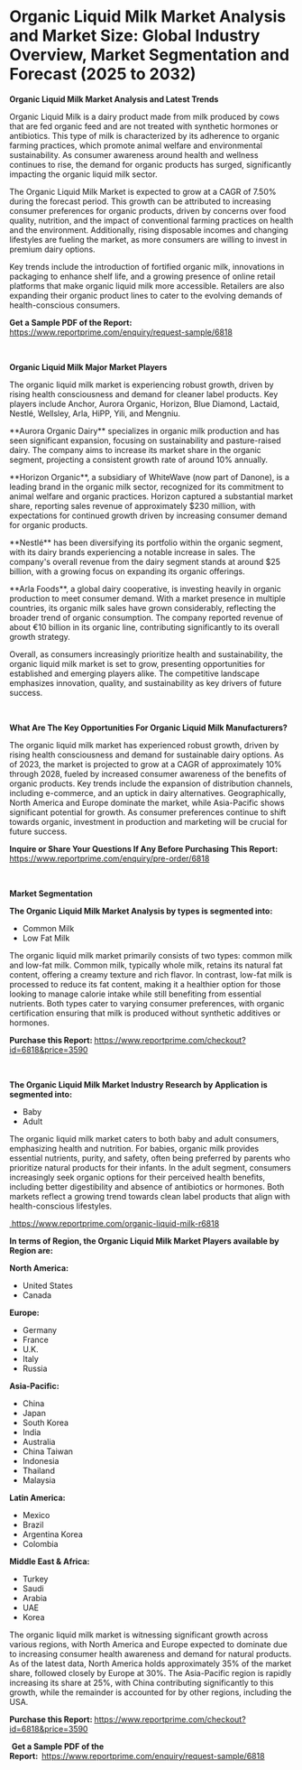 <p><h1>Organic Liquid Milk Market Analysis and Market Size: Global Industry Overview, Market Segmentation and Forecast (2025 to 2032)</h1></p><p><strong>Organic Liquid Milk Market Analysis and Latest Trends</strong></p>
<p><p>Organic Liquid Milk is a dairy product made from milk produced by cows that are fed organic feed and are not treated with synthetic hormones or antibiotics. This type of milk is characterized by its adherence to organic farming practices, which promote animal welfare and environmental sustainability. As consumer awareness around health and wellness continues to rise, the demand for organic products has surged, significantly impacting the organic liquid milk sector.</p><p>The Organic Liquid Milk Market is expected to grow at a CAGR of 7.50% during the forecast period. This growth can be attributed to increasing consumer preferences for organic products, driven by concerns over food quality, nutrition, and the impact of conventional farming practices on health and the environment. Additionally, rising disposable incomes and changing lifestyles are fueling the market, as more consumers are willing to invest in premium dairy options. </p><p>Key trends include the introduction of fortified organic milk, innovations in packaging to enhance shelf life, and a growing presence of online retail platforms that make organic liquid milk more accessible. Retailers are also expanding their organic product lines to cater to the evolving demands of health-conscious consumers.</p></p>
<p><strong>Get a Sample PDF of the Report:&nbsp;</strong> <a href="https://www.reportprime.com/enquiry/request-sample/6818?utm_campaign=4466&utm_medium=2&utm_source=Github&utm_content=ia&utm_term=16052025&utm_id=organic-liquid-milk">https://www.reportprime.com/enquiry/request-sample/6818</a></p>
<p>&nbsp;</p>
<p><strong>Organic Liquid Milk Major Market Players</strong></p>
<p><p>The organic liquid milk market is experiencing robust growth, driven by rising health consciousness and demand for cleaner label products. Key players include Anchor, Aurora Organic, Horizon, Blue Diamond, Lactaid, Nestlé, Wellsley, Arla, HiPP, Yili, and Mengniu.</p><p>**Aurora Organic Dairy** specializes in organic milk production and has seen significant expansion, focusing on sustainability and pasture-raised dairy. The company aims to increase its market share in the organic segment, projecting a consistent growth rate of around 10% annually.</p><p>**Horizon Organic**, a subsidiary of WhiteWave (now part of Danone), is a leading brand in the organic milk sector, recognized for its commitment to animal welfare and organic practices. Horizon captured a substantial market share, reporting sales revenue of approximately $230 million, with expectations for continued growth driven by increasing consumer demand for organic products.</p><p>**Nestlé** has been diversifying its portfolio within the organic segment, with its dairy brands experiencing a notable increase in sales. The company's overall revenue from the dairy segment stands at around $25 billion, with a growing focus on expanding its organic offerings.</p><p>**Arla Foods**, a global dairy cooperative, is investing heavily in organic production to meet consumer demand. With a market presence in multiple countries, its organic milk sales have grown considerably, reflecting the broader trend of organic consumption. The company reported revenue of about €10 billion in its organic line, contributing significantly to its overall growth strategy.</p><p>Overall, as consumers increasingly prioritize health and sustainability, the organic liquid milk market is set to grow, presenting opportunities for established and emerging players alike. The competitive landscape emphasizes innovation, quality, and sustainability as key drivers of future success.</p></p>
<p>&nbsp;</p>
<p><strong>What Are The Key Opportunities For Organic Liquid Milk Manufacturers?</strong></p>
<p><p>The organic liquid milk market has experienced robust growth, driven by rising health consciousness and demand for sustainable dairy options. As of 2023, the market is projected to grow at a CAGR of approximately 10% through 2028, fueled by increased consumer awareness of the benefits of organic products. Key trends include the expansion of distribution channels, including e-commerce, and an uptick in dairy alternatives. Geographically, North America and Europe dominate the market, while Asia-Pacific shows significant potential for growth. As consumer preferences continue to shift towards organic, investment in production and marketing will be crucial for future success.</p></p>
<p><strong>Inquire or Share Your Questions If Any Before Purchasing This Report:</strong> <a href="https://www.reportprime.com/enquiry/pre-order/6818?utm_campaign=4466&utm_medium=2&utm_source=Github&utm_content=ia&utm_term=16052025&utm_id=organic-liquid-milk">https://www.reportprime.com/enquiry/pre-order/6818</a></p>
<p>&nbsp;</p>
<p><strong>Market Segmentation</strong></p>
<p><strong>The Organic Liquid Milk Market Analysis by types is segmented into:</strong></p>
<p><ul><li>Common Milk</li><li>Low Fat Milk</li></ul></p>
<p><p>The organic liquid milk market primarily consists of two types: common milk and low-fat milk. Common milk, typically whole milk, retains its natural fat content, offering a creamy texture and rich flavor. In contrast, low-fat milk is processed to reduce its fat content, making it a healthier option for those looking to manage calorie intake while still benefiting from essential nutrients. Both types cater to varying consumer preferences, with organic certification ensuring that milk is produced without synthetic additives or hormones.</p></p>
<p><strong>Purchase this Report:&nbsp;</strong><a href="https://www.reportprime.com/checkout?id=6818&price=3590&utm_campaign=4466&utm_medium=2&utm_source=Github&utm_content=ia&utm_term=16052025&utm_id=organic-liquid-milk">https://www.reportprime.com/checkout?id=6818&price=3590</a></p>
<p>&nbsp;</p>
<p><strong>The Organic Liquid Milk Market Industry Research by Application is segmented into:</strong></p>
<p><ul><li>Baby</li><li>Adult</li></ul></p>
<p><p>The organic liquid milk market caters to both baby and adult consumers, emphasizing health and nutrition. For babies, organic milk provides essential nutrients, purity, and safety, often being preferred by parents who prioritize natural products for their infants. In the adult segment, consumers increasingly seek organic options for their perceived health benefits, including better digestibility and absence of antibiotics or hormones. Both markets reflect a growing trend towards clean label products that align with health-conscious lifestyles.</p></p>
<p><a href="https://www.reportprime.com/organic-liquid-milk-r6818?utm_campaign=4466&utm_medium=2&utm_source=Github&utm_content=ia&utm_term=16052025&utm_id=organic-liquid-milk">&nbsp;https://www.reportprime.com/organic-liquid-milk-r6818</a></p>
<p><strong>In terms of Region, the Organic Liquid Milk Market Players available by Region are:</strong></p>
<p>
    <p> <strong> North America: </strong>
        <ul>
            <li>United States</li>
            <li>Canada</li>
        </ul>
        </p> 
    <p> <strong> Europe: </strong>
        <ul>
            <li>Germany</li>
            <li>France</li>
            <li>U.K.</li>
            <li>Italy</li>
            <li>Russia</li>
        </ul>
        </p> 
    <p> <strong> Asia-Pacific: </strong>
        <ul>
            <li>China</li>
            <li>Japan</li>
            <li>South Korea</li>
            <li>India</li>
            <li>Australia</li>
            <li>China Taiwan</li>
            <li>Indonesia</li>
            <li>Thailand</li>
            <li>Malaysia</li>
        </ul>
        </p> 
    <p> <strong> Latin America: </strong>
        <ul>
            <li>Mexico</li>
            <li>Brazil</li>
            <li>Argentina Korea</li>
            <li>Colombia</li>
        </ul>
        </p> 
    <p> <strong> Middle East & Africa: </strong>
        <ul>
            <li>Turkey</li>
            <li>Saudi</li>
            <li>Arabia</li>
            <li>UAE</li>
            <li>Korea</li>
        </ul>
    </p>
    </p>
<p><p>The organic liquid milk market is witnessing significant growth across various regions, with North America and Europe expected to dominate due to increasing consumer health awareness and demand for natural products. As of the latest data, North America holds approximately 35% of the market share, followed closely by Europe at 30%. The Asia-Pacific region is rapidly increasing its share at 25%, with China contributing significantly to this growth, while the remainder is accounted for by other regions, including the USA.</p></p>
<p><strong>Purchase this Report: </strong><a href="https://www.reportprime.com/checkout?id=6818&price=3590&utm_campaign=4466&utm_medium=2&utm_source=Github&utm_content=ia&utm_term=16052025&utm_id=organic-liquid-milk">https://www.reportprime.com/checkout?id=6818&price=3590</a></p>
<p>&nbsp;<strong>Get a Sample PDF of the Report:&nbsp;&nbsp;</strong><a href="https://www.reportprime.com/enquiry/request-sample/6818?utm_campaign=4466&utm_medium=2&utm_source=Github&utm_content=ia&utm_term=16052025&utm_id=organic-liquid-milk">https://www.reportprime.com/enquiry/request-sample/6818</a></p>
<p><strong></strong></p>
<p><p></p><p></p><p></p></p>